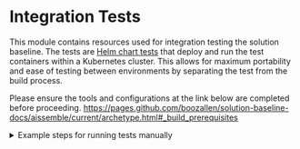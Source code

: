 # Integration Tests

This module contains resources used for integration testing the solution baseline. The tests are [Helm chart tests](https://helm.sh/docs/topics/chart_tests/) that deploy and run the test containers within a Kubernetes cluster. This allows for maximum portability and ease of testing between environments by separating the test from the build process.

Please ensure the tools and configurations at the link below are completed before proceeding.
https://pages.github.com/boozallen/solution-baseline-docs/aissemble/current/archetype.html#_build_prerequisites

<details>
  <summary>Example steps for running tests manually</summary>
Below are example steps for deploying the environment and running tests. The steps are specific to the data pipeline test but the process is easy to modify for any other test framework or language.

1. Build the baseline
   1. `./mvnw clean install`
2. Initiate integration tests
   1. Ensure Rancher Desktop is running
   2. In the terminal window run `./mvnw clean install -P integration-test`
   3. Wait for the maven command to finish
3. You should be able to find the test results in the logs

          NAME: pipeline-test
          LAST DEPLOYED: Fri Dec 17 13:00:51 2021
          NAMESPACE: default
          STATUS: deployed
          REVISION: 1
          TEST SUITE:     test
          Last Started:   Fri Dec 17 13:00:59 2021
          Last Completed: Fri Dec 17 13:05:34 2021
          Phase:          Succeeded
4. To get more information (for Cucumber) run
   `kubectl logs test` and follow the link
</details>
